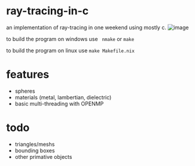 # ray-tracing-in-c
an implementation of ray-tracing in one weekend using mostly c.
![image](https://user-images.githubusercontent.com/42456119/93390697-19097d80-f83c-11ea-9abd-757b217ec4e7.png)

to build the program on windows use ```
nmake``` or ```make```

to build the program on linux use ```make Makefile.nix```

# features
- spheres
- materials (metal, lambertian, dielectric)
- basic multi-threading with OPENMP

# todo
- triangles/meshs
- bounding boxes
- other primative objects
